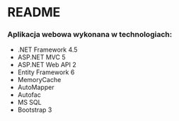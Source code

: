 # README #

### Aplikacja webowa wykonana w technologiach:

* .NET Framework 4.5
* ASP.NET MVC 5
* ASP.NET Web API 2
* Entity Framework 6
* MemoryCache
* AutoMapper
* Autofac
* MS SQL
* Bootstrap 3
